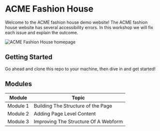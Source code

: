 # ACME Fashion House
Welcome to the ACME fashion house demo website!
The ACME fashion house website has several accessibility errors. In this workshop we will fix each issue and explain the outcome.

![ACME Fashion House homepage](https://github.com/canaxess/ACME-fashion-house/blob/master/assets/img/site/screen.png)

## Getting Started
Go ahead and clone this repo to your machine, then dive in and get started!

## Modules

| Module | Topic |
| --- | --- |
| Module 1 | Building The Structure of the Page
| Module 2 | Adding Page Level Content
| Module 3 | Improving The Structure Of A Webform
